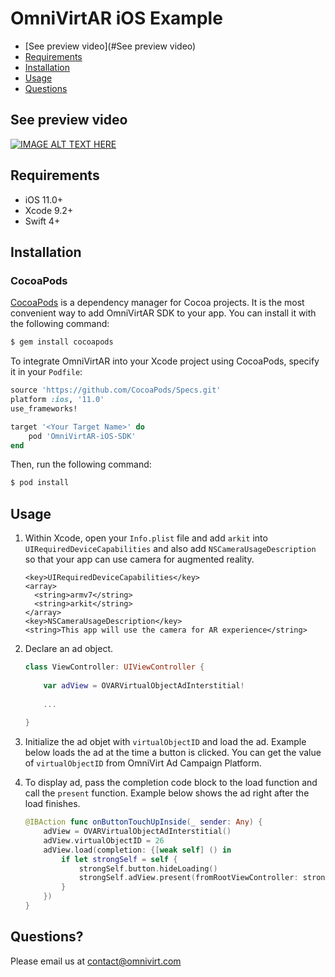 # OmniVirtAR iOS Example

- [See preview video](#See preview video)
- [Requirements](#Requirements)
- [Installation](#Installation)
- [Usage](#Usage)
- [Questions](#Questions)

## See preview video

[![IMAGE ALT TEXT HERE](https://img.youtube.com/vi/YOUTUBE_VIDEO_ID_HERE/0.jpg)](https://www.youtube.com/watch?v=YOUTUBE_VIDEO_ID_HERE)

## Requirements

- iOS 11.0+
- Xcode 9.2+
- Swift 4+

## Installation

### CocoaPods

[CocoaPods](http://cocoapods.org) is a dependency manager for Cocoa projects. It is the most convenient way to add OmniVirtAR SDK to your app. You can install it with the following command:

```bash
$ gem install cocoapods
```

To integrate OmniVirtAR into your Xcode project using CocoaPods, specify it in your `Podfile`:

```ruby
source 'https://github.com/CocoaPods/Specs.git'
platform :ios, '11.0'
use_frameworks!

target '<Your Target Name>' do
    pod 'OmniVirtAR-iOS-SDK'
end
```

Then, run the following command:

```bash
$ pod install
```

## Usage

1. Within Xcode, open your `Info.plist` file and add `arkit` into `UIRequiredDeviceCapabilities` and also add `NSCameraUsageDescription` so that your app can use camera for augmented reality.

    ```
    <key>UIRequiredDeviceCapabilities</key>
    <array>
      <string>armv7</string>
      <string>arkit</string>
    </array>
	<key>NSCameraUsageDescription</key>
	<string>This app will use the camera for AR experience</string>
    ```

2. Declare an ad object.

    ```swift
    class ViewController: UIViewController {
        
        var adView = OVARVirtualObjectAdInterstitial!
        
        ...
        
    }
    ```

3. Initialize the ad objet with `virtualObjectID` and load the ad. Example below loads the ad at the time a button is clicked. You can get the value of `virtualObjectID` from OmniVirt Ad Campaign Platform.

4. To display ad, pass the completion code block to the load function and call the `present` function. Example below shows the ad right after the load finishes.

    ```swift
    @IBAction func onButtonTouchUpInside(_ sender: Any) {
        adView = OVARVirtualObjectAdInterstitial()
        adView.virtualObjectID = 26
        adView.load(completion: {[weak self] () in
            if let strongSelf = self {
                strongSelf.button.hideLoading()
                strongSelf.adView.present(fromRootViewController: strongSelf)
            }
        })
    }
    ```

## Questions?

Please email us at [contact@omnivirt.com](mailto:contact@omnivirt.com)

